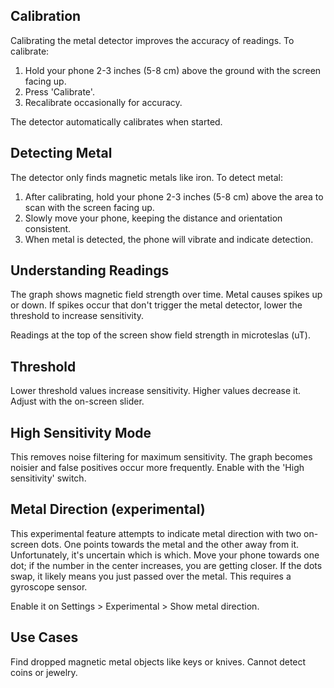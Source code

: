 ## Calibration
Calibrating the metal detector improves the accuracy of readings. To calibrate:

1. Hold your phone 2-3 inches (5-8 cm) above the ground with the screen facing up.
2. Press 'Calibrate'.
3. Recalibrate occasionally for accuracy.

The detector automatically calibrates when started.

## Detecting Metal
The detector only finds magnetic metals like iron. To detect metal:

1. After calibrating, hold your phone 2-3 inches (5-8 cm) above the area to scan with the screen facing up.
2. Slowly move your phone, keeping the distance and orientation consistent.
3. When metal is detected, the phone will vibrate and indicate detection.

## Understanding Readings
The graph shows magnetic field strength over time. Metal causes spikes up or down. If spikes occur that don't trigger the metal detector, lower the threshold to increase sensitivity.

Readings at the top of the screen show field strength in microteslas (uT).

## Threshold
Lower threshold values increase sensitivity. Higher values decrease it. Adjust with the on-screen slider.

## High Sensitivity Mode
This removes noise filtering for maximum sensitivity. The graph becomes noisier and false positives occur more frequently. Enable with the 'High sensitivity' switch.

## Metal Direction (experimental)
This experimental feature attempts to indicate metal direction with two on-screen dots. One points towards the metal and the other away from it. Unfortunately, it's uncertain which is which. Move your phone towards one dot; if the number in the center increases, you are getting closer. If the dots swap, it likely means you just passed over the metal. This requires a gyroscope sensor.

Enable it on Settings > Experimental > Show metal direction.

## Use Cases
Find dropped magnetic metal objects like keys or knives. Cannot detect coins or jewelry.